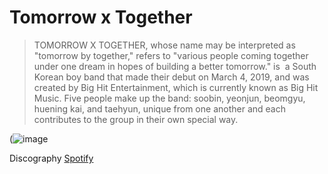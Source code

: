 # Tomorrow x Together
> TOMORROW X TOGETHER, whose name may be interpreted as "tomorrow by together," refers to "various people coming together under one dream in hopes of building a better tomorrow." is  a South Korean boy band that made their debut on March 4, 2019, and was created by Big Hit Entertainment, which is currently known as Big Hit Music. Five people make up the band: soobin, yeonjun, beomgyu, huening kai, and taehyun, unique from one another and each contributes to the group in their own special way.

(![image](https://i.pinimg.com/564x/4f/5f/81/4f5f812ff1b6c08aca07833afd194130.jpg)

Discography
[Spotify](https://open.spotify.com/playlist/37i9dQZF1DX2pmk7QemwOu?si=263e4dd4a1e547be)
